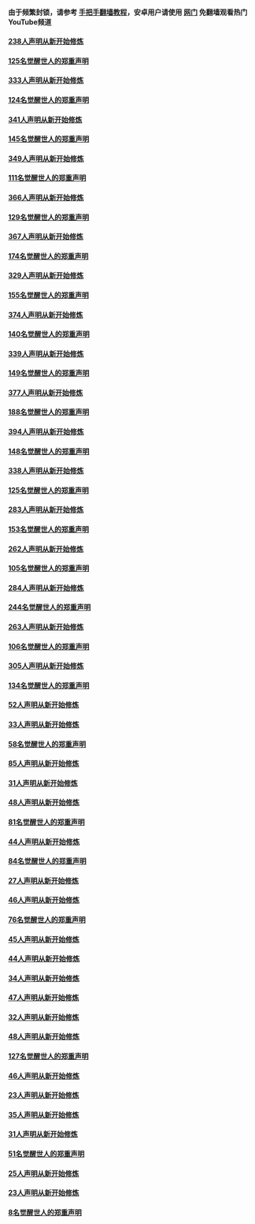 #### 由于频繁封锁，请参考 [手把手翻墙教程](https://github.com/gfw-breaker/guides/wiki/)，安卓用户请使用 [网门](https://github.com/gfw-breaker/nogfw/blob/master/dl.md?t=07121301) 免翻墙观看热门YouTube频道 

#### [238人声明从新开始修炼](../pages/91/427767.md?t=07121301) 

#### [125名觉醒世人的郑重声明](../pages/91/427766.md?t=07121301) 

#### [333人声明从新开始修炼](../pages/91/427525.md?t=07121301) 

#### [124名觉醒世人的郑重声明](../pages/91/427524.md?t=07121301) 

#### [341人声明从新开始修炼](../pages/91/427255.md?t=07121301) 

#### [145名觉醒世人的郑重声明](../pages/91/427254.md?t=07121301) 

#### [349人声明从新开始修炼](../pages/91/426969.md?t=07121301) 

#### [111名觉醒世人的郑重声明](../pages/91/426968.md?t=07121301) 

#### [366人声明从新开始修炼](../pages/91/426737.md?t=07121301) 

#### [129名觉醒世人的郑重声明](../pages/91/426736.md?t=07121301) 

#### [367人声明从新开始修炼](../pages/91/426421.md?t=07121301) 

#### [174名觉醒世人的郑重声明](../pages/91/426420.md?t=07121301) 

#### [329人声明从新开始修炼](../pages/91/426139.md?t=07121301) 

#### [155名觉醒世人的郑重声明](../pages/91/426138.md?t=07121301) 

#### [374人声明从新开始修炼](../pages/91/425811.md?t=07121301) 

#### [140名觉醒世人的郑重声明](../pages/91/425810.md?t=07121301) 

#### [339人声明从新开始修炼](../pages/91/425690.md?t=07121301) 

#### [149名觉醒世人的郑重声明](../pages/91/425689.md?t=07121301) 

#### [377人声明从新开始修炼](../pages/91/424867.md?t=07121301) 

#### [188名觉醒世人的郑重声明](../pages/91/424866.md?t=07121301) 

#### [394人声明从新开始修炼](../pages/91/423914.md?t=07121301) 

#### [148名觉醒世人的郑重声明](../pages/91/423913.md?t=07121301) 

#### [338人声明从新开始修炼](../pages/91/423540.md?t=07121301) 

#### [125名觉醒世人的郑重声明](../pages/91/423539.md?t=07121301) 

#### [283人声明从新开始修炼](../pages/91/423296.md?t=07121301) 

#### [153名觉醒世人的郑重声明](../pages/91/423295.md?t=07121301) 

#### [262人声明从新开始修炼](../pages/91/423004.md?t=07121301) 

#### [105名觉醒世人的郑重声明](../pages/91/423003.md?t=07121301) 

#### [284人声明从新开始修炼](../pages/91/422707.md?t=07121301) 

#### [244名觉醒世人的郑重声明](../pages/91/422706.md?t=07121301) 

#### [263人声明从新开始修炼](../pages/91/422553.md?t=07121301) 

#### [106名觉醒世人的郑重声明](../pages/91/422552.md?t=07121301) 

#### [305人声明从新开始修炼](../pages/91/422153.md?t=07121301) 

#### [134名觉醒世人的郑重声明](../pages/91/422152.md?t=07121301) 

#### [52人声明从新开始修炼](../pages/91/421846.md?t=07121301) 

#### [33人声明从新开始修炼](../pages/91/421804.md?t=07121301) 

#### [58名觉醒世人的郑重声明](../pages/91/421845.md?t=07121301) 

#### [85人声明从新开始修炼](../pages/91/421769.md?t=07121301) 

#### [31人声明从新开始修炼](../pages/91/421763.md?t=07121301) 

#### [48人声明从新开始修炼](../pages/91/421605.md?t=07121301) 

#### [81名觉醒世人的郑重声明](../pages/91/421656.md?t=07121301) 

#### [44人声明从新开始修炼](../pages/91/421544.md?t=07121301) 

#### [84名觉醒世人的郑重声明](../pages/91/421543.md?t=07121301) 

#### [27人声明从新开始修炼](../pages/91/421465.md?t=07121301) 

#### [46人声明从新开始修炼](../pages/91/421454.md?t=07121301) 

#### [76名觉醒世人的郑重声明](../pages/91/421453.md?t=07121301) 

#### [45人声明从新开始修炼](../pages/91/421452.md?t=07121301) 

#### [44人声明从新开始修炼](../pages/91/421422.md?t=07121301) 

#### [34人声明从新开始修炼](../pages/91/421322.md?t=07121301) 

#### [47人声明从新开始修炼](../pages/91/421264.md?t=07121301) 

#### [32人声明从新开始修炼](../pages/91/421225.md?t=07121301) 

#### [48人声明从新开始修炼](../pages/91/421202.md?t=07121301) 

#### [127名觉醒世人的郑重声明](../pages/91/421224.md?t=07121301) 

#### [46人声明从新开始修炼](../pages/91/421203.md?t=07121301) 

#### [23人声明从新开始修炼](../pages/91/421138.md?t=07121301) 

#### [35人声明从新开始修炼](../pages/91/421122.md?t=07121301) 

#### [31人声明从新开始修炼](../pages/91/421081.md?t=07121301) 

#### [51名觉醒世人的郑重声明](../pages/91/421080.md?t=07121301) 

#### [25人声明从新开始修炼](../pages/91/421020.md?t=07121301) 

#### [23人声明从新开始修炼](../pages/91/420884.md?t=07121301) 

#### [8名觉醒世人的郑重声明](../pages/91/420883.md?t=07121301) 

